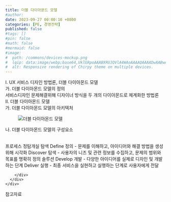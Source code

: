 ```yaml
---
title: 더블 다이아몬드 모델
#author: 
date: 2023-09-27 00:00:10 +0800
categories: [PE, 경영전략]
published: false
#tags: []
#pin: false
#math: false
#mermaid: false
#image:
#  path: /commons/devices-mockup.png
#  lqip: data:image/webp;base64,UklGRpoAAABXRUJQVlA4WAoAAAAQAAAADwAABwAAQUxQSDIAAAARL0AmbZurmr57yyIiqE8oiG0bejIYEQTgqiDA9vqnsUSI6H+oAERp2HZ65qP/VIAWAFZQOCBCAAAA8AEAnQEqEAAIAAVAfCWkAALp8sF8rgRgAP7o9FDvMCkMde9PK7euH5M1m6VWoDXf2FkP3BqV0ZYbO6NA/VFIAAAA
#  alt: Responsive rendering of Chirpy theme on multiple devices.
---
```


<div class="post-wrap">
  <div class="para">
    <div class="para-title">
      I. UX 서비스 디자인 방법론, 더블 다이아몬드 모델
    </div>
    <div class="para-cntnt">
      <div class="para">
        <div class="para-title">
          가. 더블 다이아몬드 모델의 정의
        </div>
        <div class="para-cntnt">
            서비스디자인 문제해결위해 디자이너 방식을 두 개의 다이아몬드로 체계화한 방법론
        </div>
      </div>
    </div>
  </div>
  
  <div class="para">
    <div class="para-title">
      II. 더블 다이아몬드 모델
    </div>
    <div class="para-cntnt">
      <div class="para">
        <div class="para-title">
          가. 더블 다이아몬드 모델의 아키텍처
        </div>
        <div class="para-cntnt">
          <figure class="post-figure">
            <img src="/assets/img/posts/더블-다이아몬드-모델.png" alt="더블 다이아몬드 모델">
<!--            <figcaption>Source: Unveiling the Metaverse: Exploring Emerging Trends, Multifaceted Perspectives, and Future Challenges</figcaption>-->
          </figure>
        </div>
      </div>
      <div class="para">
        <div class="para-title">
          나. 더블 다이아몬드 모델의 구성요소
        </div>
        <div class="para-cntnt">
          <table class="post-table">
          </table>
          프로세스 정탐개실
  탐색
    Define 정의 - 문제를 이해하고, 아이디어와 해결 방법을 생성위해 시각화
    Discover 탐색 - 사용자의 니즈 및 관련 정보를 수집하고, 문제의 범위와 목표를 명확히 정의
  솔루션
    Develop 개발 - 다양한 아이디어를 실제로 디자인 및 개발하는 단계
    Deliver 실행 - 최종 서비스을 실현하고 실행하는 단계로 사용자에게 전달

        </div>
      </div>
    </div>
  </div>

  <div class="refr-wrap">
    <div class="refr-title">
        참고자료
    </div>
    <ol class="refr-list">
    <!--    <li>(나현식, 최대선) <a target="_blank" href="https://scienceon.kisti.re.kr/commons/util/originalView.do?cn=JAKO202225948430499&oCn=JAKO202225948430499&dbt=JAKO&journal=NJOU00291864">메타버스 보안 위협 요소 및 대응 방안 검토</a></li>-->
    <!--    <li>(M. Uddin, S. Manickam, H. Ullah, M. Obaidat and A. Dandoush) <a target="_blank" href="https://ieeexplore.ieee.org/abstract/document/10138386">Unveiling the Metaverse: Exploring Emerging Trends, Multifaceted Perspectives, and Future Challenges</a></li>-->
    </ol>
  </div>
</div>

